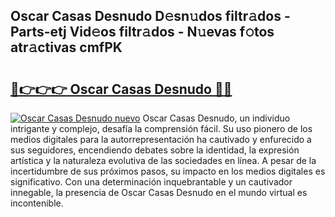 ## Oscar Casas Desnudo D𝚎sn𝚞dos filtr𝚊dos - Parts-etj Vid𝚎os filtr𝚊dos - N𝚞evas f𝚘tos atr𝚊ctivas cmfPK

# <h2><a href="http://mb2wgz.tromn.icu/?c=Oscar+Casas+Desnudo">🔗👉👉👉 Oscar Casas Desnudo 🔗🔗</a></h2>

[![Oscar Casas Desnudo nuevo](https://i.imgur.com/pEAQMta.gif)](http://mb2wgz.tromn.icu/?c=Oscar+Casas+Desnudo)
Oscar Casas Desnudo, un individuo intrigante y complejo, desafía la comprensión fácil. Su uso pionero de los medios digitales para la autorrepresentación ha cautivado y enfurecido a sus seguidores, encendiendo debates sobre la identidad, la expresión artística y la naturaleza evolutiva de las sociedades en línea. A pesar de la incertidumbre de sus próximos pasos, su impacto en los medios digitales es significativo. Con una determinación inquebrantable y un cautivador innegable, la presencia de Oscar Casas Desnudo en el mundo virtual es incontenible.

